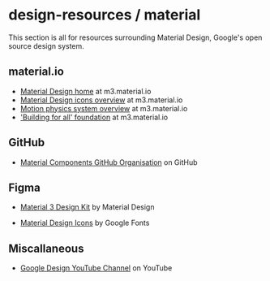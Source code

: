 # design-resources / material

This section is all for resources surrounding Material Design, Google's open source design system.

## material.io

- [Material Design home](https://m3.material.io/) at m3.material.io
- [Material Design icons overview](https://m3.material.io/styles/icons/overview) at m3.material.io
- [Motion physics system overview](https://m3.material.io/styles/motion/overview/how-it-works) at m3.material.io
- ['Building for all' foundation](https://m3.material.io/foundations/building-for-all) at m3.material.io

## GitHub
- [Material Components GitHub Organisation](https://www.github.com/material-components) on GitHub

## Figma
- [Material 3 Design Kit](https://www.figma.com/community/file/1035203688168086460) by Material Design

- [Material Design Icons](https://www.figma.com/community/file/1014241558898418245) by Google Fonts

## Miscallaneous
- [Google Design YouTube Channel](https://www.youtube.com/@googledesign) on YouTube